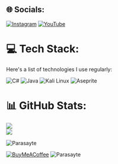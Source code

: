 


## 🌐 Socials:
[![Instagram](https://img.shields.io/badge/Instagram-%23E4405F.svg?logo=Instagram&logoColor=white)](https://instagram.com/selam999x) 
[![YouTube](https://img.shields.io/badge/YouTube-%23FF0000.svg?logo=YouTube&logoColor=white)](https://youtube.com/@Parasayte)

# 💻 Tech Stack:
Here's a list of technologies I use regularly:

![C#](https://custom-icon-badges.demolab.com/badge/C%23-%23239120.svg?logo=cshrp&logoColor=white)
![Java](https://img.shields.io/badge/Java-%23ED8B00.svg?logo=openjdk&logoColor=white)
![Kali Linux](https://img.shields.io/badge/Kali%20Linux-557C94?logo=kalilinux&logoColor=fff)
![Aseprite](https://img.shields.io/badge/-gray?style=flat&logo=aseprite&label=Aseprite
)

# 📊 GitHub Stats:

![](https://github-readme-stats.vercel.app/api?username=Parasayte&theme=dark&hide_border=false&include_all_commits=false&count_private=false)<br/>
![](https://github-readme-streak-stats.herokuapp.com/?user=Parasayte&theme=dark&hide_border=false)<br/>

<p>
  <img align="left" src="https://github-readme-stats.vercel.app/api/top-langs?username=Parasayte&show_icons=true&locale=en&layout=compact&theme=dark&custom_color=crimson" alt="Parasayte" />
</p>
<br>

[![BuyMeACoffee](https://img.shields.io/badge/Buy%20Me%20a%20Coffee-ffdd00?&logo=buy-me-a-coffee&logoColor=black)](https://buymeacoffee.com/selam999x)
<a align="left"> 
  <img src="https://komarev.com/ghpvc/?username=Parasayte&label=Profile%20views&color=DC143C&style=flat" alt="Parasayte" /> 
</a>



